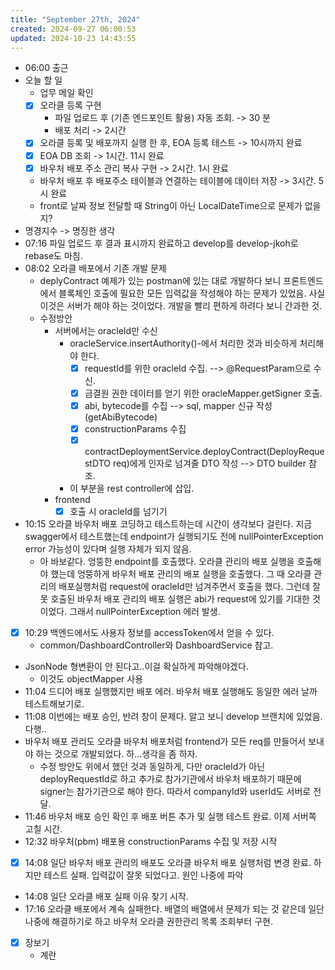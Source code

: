 ```yaml
---
title: "September 27th, 2024"
created: 2024-09-27 06:00:53
updated: 2024-10-23 14:43:55
---
```

  * 06:00 출근
  * 오늘 할 일
    * 업무 메일 확인
    * [x] 오라클 등록 구현
      * 파일 업로드 후 (기존 엔드포인트 활용) 자동 조회.  -> 30 분
      * 배포 처리 -> 2시간
    * [x] 오라클 등록 및 배포까지 실행 한 후, EOA 등록 테스트 -> 10시까지 완료
    * [x] EOA DB 조회 -> 1시간. 11시 완료
    * [x] 바우처 배포 주소 관리 복사 구현 -> 2시간. 1시 완료
    * 바우처 배포 후 배포주소 테이블과 연결하는 테이블에 데이터 저장 -> 3시간. 5시 완료
    * front로 날짜 정보 전달할 때 String이 아닌 LocalDateTime으로 문제가 없을지?
  * 명경지수 -> 명징한 생각
  * 07:16 파일 업로드 후 결과 표시까지 완료하고 develop를 develop-jkoh로 rebase도 마침.
  * 08:02 오라클 배포에서 기존 개발 문제
    * deplyContract 예제가 있는 postman에 있는 대로 개발하다 보니 프론트엔드에서 블록체인 호출에 필요한 모든 입력값을 작성해야 하는 문제가 있었음. 사실 이것은 서버가 해야 하는 것이었다. 개발을 빨리 편하게 하려다 보니 간과한 것.
    * 수정방안
      * 서버에서는 oracleId만 수신
        * oracleService.insertAuthority()-에서 처리한 것과 비슷하게 처리해야 한다.
          * [x] requestId를 위한 oracleId 수집. --> @RequestParam으로 수신.
          * [x] 금결원 권한 데이터를 얻기 위한 oracleMapper.getSigner 호출.
          * [x] abi, bytecode를 수집 --> sql, mapper 신규 작성(getAbiBytecode)
          * [x]  constructionParams 수집
          * [x] contractDeploymentService.deployContract(DeployRequestDTO req)에게 인자로 넘겨줄 DTO 작성 --> DTO builder 참조.
        * 이 부분을 rest controller에 삽입.
      * frontend
        * [x] 호출 시 oracleId를 넘기기
  * 10:15 오라클 바우처 배포 코딩하고 테스트하는데 시간이 생각보다 걸린다. 지금 swagger에서 테스트했는데 endpoint가 실행되기도 전에 nullPointerException error 가능성이 있다며 실행 자체가 되지 않음.
    * 아 바보같다. 엉뚱한 endpoint를 호출했다. 오라클 관리의 배포 실행을 호출해야 했는데 엉뚱하게 바우처 배포 관리의 배포 실행을 호출했다. 그 때 오라클 관리의 배포실행처럼 request에 oracleId만 넘겨주면서 호출을 했다. 그런데 잘못 호출된 바우처 배포 관리의 배포 실행은 abi가 request에 있기를 기대한 것이었다. 그래서 nullPointerException 에러 발생.
  * [x] 10:29 백엔드에서도 사용자 정보를 accessToken에서 얻을 수 있다.
    * common/DashboardController와 DashboardService 참고.
  * JsonNode 형변환이 안 된다고..이걸 확실하게 파악해야겠다.
    * 이것도 objectMapper 사용
  * 11:04 드디어 배포 실행했지만 배포 에러. 바우처 배포 실행해도 동일한 에러 날까 테스트해보기로.
  * 11:08 이번에는 배포 승인, 반려 창이 문제다. 알고 보니 develop 브랜치에 있었음. 다행..
  * 바우처 배포 관리도 오라클 바우처 배포처럼 frontend가 모든 req를 만들어서 보내야 하는 것으로 개발되었다. 하...생각을 좀 하자.
    * 수정 방안도 위에서 했던 것과 동일하게, 다만 oracleId가 아닌 deployRequestId로 하고 추가로 참가기관에서 바우처 배포하기 때문에 signer는 참가기관으로 해야 한다. 따라서 companyId와 userId도 서버로 전달.
  * 11:46 바우처 배포 승인 확인 후 배포 버튼 추가 및 실행 테스트 완료. 이제 서버쪽 고칠 시간.
  * 12:32 바우처(pbm) 배포용 constructionParams 수집 및 저장 시작
  * [x] 14:08 일단 바우처 배포 관리의 배포도 오라클 바우처 배포 실행처럼 변경 완료. 하지만 테스트 실패. 입력값이 잘못 되었다고. 원인 나중에 파악
  * 14:08 일단 오라클 배포 실패 이유 찾기 시작.
  * 17:16 오라클 배포에서 계속 실패한다. 배열의 배열에서 문제가 되는 것 같은데 일단 나중에 해결하기로 하고 바우처 오라클 권한관리 목록 조회부터 구현.
  * [x] 장보기
    * 계란